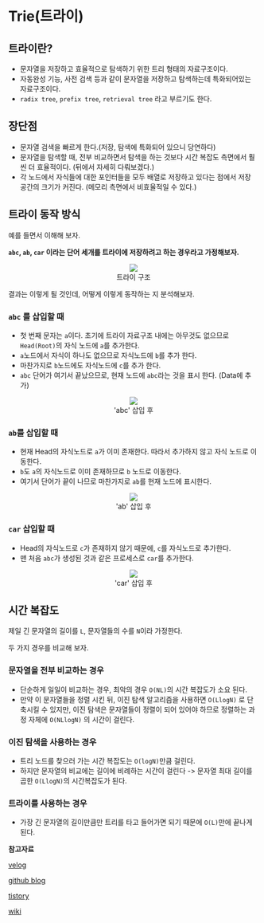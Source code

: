 # Trie(트라이)

## 트라이란?

- 문자열을 저장하고 효율적으로 탐색하기 위한 트리 형태의 자료구조이다.
- 자동완성 기능, 사전 검색 등과 같이 문자열을 저장하고 탐색하는데 특화되어있는 자료구조이다.
- `radix tree`, `prefix tree`, `retrieval tree` 라고 부르기도 한다.

## 장단점

- 문자열 검색을 빠르게 한다.(저장, 탐색에 특화되어 있으니 당연하다)
- 문자열을 탐색할 때, 전부 비교하면서 탐색을 하는 것보다 시간 복잡도 측면에서 훨씬 더 효율적이다. (뒤에서 자세히 다뤄보겠다.)
- 각 노드에서 자식들에 대한 포인터들을 모두 배열로 저장하고 있다는 점에서 저장 공간의 크기가 커진다. (메모리 측면에서 비효율적일 수 있다.)

## 트라이 동작 방식

예를 들면서 이해해 보자.

**`abc`, `ab`, `car` 이라는 단어 세개를 트라이에 저장하려고 하는 경우라고 가정해보자.**

<p align="center">
  <img src="./img/trie-ex1.png">
  <br/> 트라이 구조
</p>

결과는 이렇게 될 것인데, 어떻게 이렇게 동작하는 지 분석해보자.

### `abc` 를 삽입할 때

- 첫 번째 문자는 `a`이다. 초기에 트라이 자료구조 내에는 아무것도 없으므로 `Head(Root)`의 자식 노드에 `a`를 추가한다.
- `a`노드에서 자식이 하나도 없으므로 자식노드에 `b`를 추가 한다.
- 마찬가지로 `b`노드에도 자식노드에 `c`를 추가 한다.
- `abc` 단어가 여기서 끝났으므로, 현재 노드에 `abc`라는 것을 표시 한다. (Data에 추가)

<p align="center">
  <img src="./img/trie-ex2.png">
  <br/> 'abc' 삽입 후
</p>

### `ab`를 삽입할 때

- 현재 Head의 자식노드로 `a`가 이미 존재한다. 따라서 추가하지 않고 자식 노드로 이동한다.
- `b`도 `a`의 자식노드로 이미 존재하므로 `b` 노드로 이동한다.
- 여기서 단어가 끝이 나므로 마찬가지로 `ab`를 현재 노드에 표시한다.

<p align="center">
  <img src="./img/trie-ex3.png">
  <br/> 'ab' 삽입 후
</p>

### `car` 삽입할 때

- Head의 자식노드로 `c`가 존재하지 않기 때문에, `c`를 자식노드로 추가한다.
- 맨 처음 `abc`가 생성된 것과 같은 프로세스로 `car`를 추가한다.

<p align="center">
  <img src="./img/trie-ex4.png">
  <br/> 'car' 삽입 후
</p>

## 시간 복잡도

제일 긴 문자열의 길이를 `L`, 문자열들의 수를 `N`이라 가정한다.

두 가지 경우를 비교해 보자.

### 문자열을 전부 비교하는 경우

- 단순하게 일일이 비교하는 경우, 최악의 경우 `O(NL)`의 시간 복잡도가 소요 된다.
- 만약 이 문자열들을 정렬 시킨 뒤, 이진 탐색 알고리즘을 사용하면 `O(LlogN)` 로 단축시킬 수 있지만, 이진 탐색은 문자열들이 정렬이 되어 있어야 하므로 정렬하는 과정 자체에 `O(NLlogN)` 의 시간이 걸린다.

### 이진 탐색을 사용하는 경우

- 트리 노드를 찾으러 가는 시간 복잡도는 `O(logN)`만큼 걸린다.
- 하지만 문자열의 비교에는 길이에 비례하는 시간이 걸린다 -> 문자열 최대 길이를 곱한 `O(LlogN)`의 시간복잡도가 된다.

### 트라이를 사용하는 경우

- 가장 긴 문자열의 길이만큼만 트리를 타고 들어가면 되기 때문에 `O(L)`만에 끝나게 된다.

**참고자료**

[velog](https://velog.io/@kimdukbae/자료구조-트라이-Trie)

[github blog](https://twpower.github.io/187-trie-concept-and-basic-problem)

[tistory](https://soobarkbar.tistory.com/71)

[wiki](https://namu.wiki/w/트라이)
